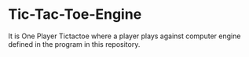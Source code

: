 # Tic-Tac-Toe-Engine
It is One Player Tictactoe where a player plays against computer engine defined in the program in this repository.
